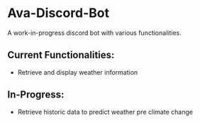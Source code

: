 # Ava-Discord-Bot

A work-in-progress discord bot with various functionalities.

## Current Functionalities:
- Retrieve and display weather information

## In-Progress:
- Retrieve historic data to predict weather pre climate change